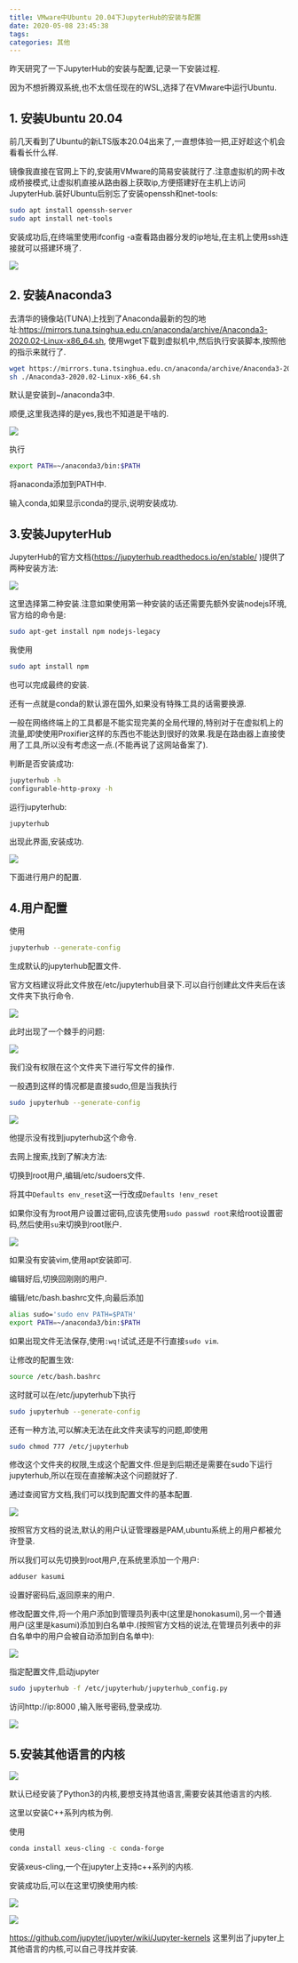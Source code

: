 ```yaml
---
title: VMware中Ubuntu 20.04下JupyterHub的安装与配置
date: 2020-05-08 23:45:38
tags:
categories: 其他
---
```


昨天研究了一下JupyterHub的安装与配置,记录一下安装过程.

因为不想折腾双系统,也不太信任现在的WSL,选择了在VMware中运行Ubuntu.

## 1. 安装Ubuntu 20.04

前几天看到了Ubuntu的新LTS版本20.04出来了,一直想体验一把,正好趁这个机会看看长什么样.

镜像我直接在官网上下的,安装用VMware的简易安装就行了.注意虚拟机的网卡改成桥接模式,让虚拟机直接从路由器上获取ip,方便搭建好在主机上访问JupyterHub.装好Ubuntu后别忘了安装openssh和net-tools:

<!--more-->

```bash
sudo apt install openssh-server
sudo apt install net-tools
```

安装成功后,在终端里使用ifconfig -a查看路由器分发的ip地址,在主机上使用ssh连接就可以搭建环境了.

![](/img/JupyterHub/1.png.webp.webp)

## 2. 安装Anaconda3

去清华的镜像站(TUNA)上找到了Anaconda最新的包的地址:https://mirrors.tuna.tsinghua.edu.cn/anaconda/archive/Anaconda3-2020.02-Linux-x86_64.sh, 使用wget下载到虚拟机中,然后执行安装脚本,按照他的指示来就行了.

```bash
wget https://mirrors.tuna.tsinghua.edu.cn/anaconda/archive/Anaconda3-2020.02-Linux-x86_64.sh
sh ./Anaconda3-2020.02-Linux-x86_64.sh
```

默认是安装到~/anaconda3中.

顺便,这里我选择的是yes,我也不知道是干啥的.

![](/img/JupyterHub/2.png.webp.webp)

执行

```bash
export PATH=~/anaconda3/bin:$PATH
```

将anaconda添加到PATH中.

输入conda,如果显示conda的提示,说明安装成功.

## 3.安装JupyterHub

JupyterHub的官方文档(https://jupyterhub.readthedocs.io/en/stable/ )提供了两种安装方法:

![](/img/JupyterHub/3.png.webp.webp)

这里选择第二种安装.注意如果使用第一种安装的话还需要先额外安装nodejs环境,官方给的命令是:

```bash
sudo apt-get install npm nodejs-legacy
```

我使用

```bash
sudo apt install npm
```

也可以完成最终的安装.

还有一点就是conda的默认源在国外,如果没有特殊工具的话需要换源.

一般在网络终端上的工具都是不能实现完美的全局代理的,特别对于在虚拟机上的流量,即使使用Proxifier这样的东西也不能达到很好的效果.我是在路由器上直接使用了工具,所以没有考虑这一点.(不能再说了这网站备案了).

判断是否安装成功:

```bash
jupyterhub -h
configurable-http-proxy -h
```

运行jupyterhub:

```bash
jupyterhub
```

出现此界面,安装成功.

![](/img/JupyterHub/4.png.webp.webp)

下面进行用户的配置.



## 4.用户配置

使用

```bash
jupyterhub --generate-config
```

生成默认的jupyterhub配置文件.

官方文档建议将此文件放在/etc/jupyterhub目录下.可以自行创建此文件夹后在该文件夹下执行命令.

![](/img/JupyterHub/5.png.webp.webp)

此时出现了一个棘手的问题:

![](/img/JupyterHub/6.png.webp.webp)

我们没有权限在这个文件夹下进行写文件的操作.

一般遇到这样的情况都是直接sudo,但是当我执行

```bash
sudo jupyterhub --generate-config
```

![](/img/JupyterHub/7.png.webp.webp)

他提示没有找到jupyterhub这个命令.

去网上搜索,找到了解决方法:

切换到root用户,编辑/etc/sudoers文件.

将其中`Defaults env_reset`这一行改成`Defaults !env_reset`

如果你没有为root用户设置过密码,应该先使用`sudo passwd root`来给root设置密码,然后使用`su`来切换到root账户.

![](/img/JupyterHub/8.png.webp.webp)

如果没有安装vim,使用apt安装即可.

编辑好后,切换回刚刚的用户.

编辑/etc/bash.bashrc文件,向最后添加

```bash
alias sudo='sudo env PATH=$PATH'
export PATH=~/anaconda3/bin:$PATH
```

如果出现文件无法保存,使用`:wq!`试试,还是不行直接`sudo vim`.

让修改的配置生效:

```bash
source /etc/bash.bashrc
```

这时就可以在/etc/jupyterhub下执行

```bash
sudo jupyterhub --generate-config
```



还有一种方法,可以解决无法在此文件夹读写的问题,即使用

```bash
sudo chmod 777 /etc/jupyterhub
```

修改这个文件夹的权限,生成这个配置文件.但是到后期还是需要在sudo下运行jupyterhub,所以在现在直接解决这个问题就好了.



通过查阅官方文档,我们可以找到配置文件的基本配置.

![](/img/JupyterHub/9.png.webp.webp)

按照官方文档的说法,默认的用户认证管理器是PAM,ubuntu系统上的用户都被允许登录.

所以我们可以先切换到root用户,在系统里添加一个用户:

```bash
adduser kasumi
```

设置好密码后,返回原来的用户.

修改配置文件,将一个用户添加到管理员列表中(这里是honokasumi),另一个普通用户(这里是kasumi)添加到白名单中.(按照官方文档的说法,在管理员列表中的非白名单中的用户会被自动添加到白名单中):

![](/img/JupyterHub/10.png.webp.webp)

指定配置文件,启动jupyter

```bash
sudo jupyterhub -f /etc/jupyterhub/jupyterhub_config.py
```

访问http://ip:8000 ,输入账号密码,登录成功.

 ![](/img/JupyterHub/11.png.webp.webp)

## 5.安装其他语言的内核

![](/img/JupyterHub/12.png.webp.webp)

默认已经安装了Python3的内核,要想支持其他语言,需要安装其他语言的内核.



这里以安装C++系列内核为例.

使用

```bash
conda install xeus-cling -c conda-forge
```

安装xeus-cling,一个在jupyter上支持c++系列的内核.

安装成功后,可以在这里切换使用内核:

![](/img/JupyterHub/13.png.webp.webp)

![](/img/JupyterHub/14.png.webp.webp)

https://github.com/jupyter/jupyter/wiki/Jupyter-kernels 这里列出了jupyter上其他语言的内核,可以自己寻找并安装.

